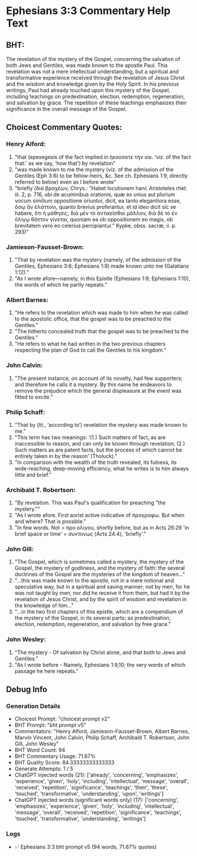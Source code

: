 # Ephesians 3:3 Commentary Help Text

## BHT:
The revelation of the mystery of the Gospel, concerning the salvation of both Jews and Gentiles, was made known to the apostle Paul. This revelation was not a mere intellectual understanding, but a spiritual and transformative experience received through the revelation of Jesus Christ and the wisdom and knowledge given by the Holy Spirit. In his previous writings, Paul had already touched upon this mystery of the Gospel, including teachings on predestination, election, redemption, regeneration, and salvation by grace. The repetition of these teachings emphasizes their significance in the overall message of the Gospel.

## Choicest Commentary Quotes:
### Henry Alford:
1. "that (epexegesis of the fact implied in ἠκούσατε τὴν οἰκ. ‘viz. of the fact that:’ as we say, ‘how that’) by revelation"
2. "was made known to me the mystery (viz. of the admission of the Gentiles (Eph 3:6) to be fellow-heirs, &c. See ch. Ephesians 1:9, directly referred to below) even as I before wrote"
3. "briefly (διὰ βραχέων, Chrys.: “Habet locutionem hanc Aristoteles rhet. iii. 2, p. 716, ubi de acuminibus orationis, quæ ex unius aut plurium vocum similium oppositione oriuntur, dicit, ea tanto elegantiora esse, ὅσῳ ἂν ἐλάττονι, quanto brevius proferantur, et id ideo dicit sic se habere, ὅτι ἡ μάθησις, διὰ μὲν τὸ ἀντικεῖσθαι μᾶλλον, διὰ δὲ τὸ ἐν ὀλίγῳ θᾶττον γίνεται, quoniam ea ob oppositionem eo magis, ob brevitatem vero eo celerius percipiantur.” Kypke, obss. sacræ, ii. p. 293)"

### Jamieson-Fausset-Brown:
1. "That by revelation was the mystery (namely, of the admission of the Gentiles, Ephesians 3:6; Ephesians 1:9) made known unto me (Galatians 1:12)."
2. "As I wrote afore—namely, in this Epistle (Ephesians 1:9; Ephesians 1:10), the words of which he partly repeats."

### Albert Barnes:
1. "He refers to the revelation which was made to him when he was called to the apostolic office, that the gospel was to be preached to the Gentiles."
2. "The hitherto concealed truth that the gospel was to be preached to the Gentiles."
3. "He refers to what he had written in the two previous chapters respecting the plan of God to call the Gentiles to his kingdom."

### John Calvin:
1. "The present instance, on account of its novelty, had few supporters; and therefore he calls it a mystery. By this name he endeavors to remove the prejudice which the general displeasure at the event was fitted to excite."

### Philip Schaff:
1. "That by (lit., ‘according to’) revelation the mystery was made known to me." 
2. "This term has two meanings: ‘(1.) Such matters of fact, as are inaccessible to reason, and can only be known through revelation; (2.) Such matters as are patent facts, but the process of which cannot be entirely taken in by the reason’ (Tholuck)."
3. "In comparison with the wealth of the truth revealed, its fulness, its wide-reaching, deep-moving efficiency, what he writes is to him always little and brief."

### Archibald T. Robertson:
1. "By revelation. This was Paul's qualification for preaching "the mystery.""
2. "As I wrote afore. First aorist active indicative of προγραφω. But when and where? That is possible."
3. "In few words. Not = προ ολιγου, shortly before, but as in Acts 26:28 'in brief space or time' = συντονως (Acts 24:4), 'briefly'."

### John Gill:
1. "The Gospel, which is sometimes called a mystery, the mystery of the Gospel, the mystery of godliness, and the mystery of faith: the several doctrines of the Gospel are the mysteries of the kingdom of heaven..." 
2. "...this was made known to the apostle, not in a mere notional and speculative way, but in a spiritual and saving manner; not by men, for he was not taught by men, nor did he receive it from them, but had it by the revelation of Jesus Christ, and by the spirit of wisdom and revelation in the knowledge of him..."
3. "...in the two first chapters of this epistle, which are a compendium of the mystery of the Gospel, in its several parts; as predestination, election, redemption, regeneration, and salvation by free grace."

### John Wesley:
1. "The mystery - Of salvation by Christ alone, and that both to Jews and Gentiles."
2. "As I wrote before - Namely, Ephesians 1:9,10; the very words of which passage he here repeats."


## Debug Info
### Generation Details
- Choicest Prompt: "choicest prompt v2"
- BHT Prompt: "bht prompt v5"
- Commentators: "Henry Alford, Jamieson-Fausset-Brown, Albert Barnes, Marvin Vincent, John Calvin, Philip Schaff, Archibald T. Robertson, John Gill, John Wesley"
- BHT Word Count: 94
- BHT Commentary Usage: 71.67%
- BHT Quality Score: 84.33333333333333
- Generate Attempts: 1 / 5
- ChatGPT injected words (21):
	['already', 'concerning', 'emphasizes', 'experience', 'given', 'holy', 'including', 'intellectual', 'message', 'overall', 'received', 'repetition', 'significance', 'teachings', 'their', 'these', 'touched', 'transformative', 'understanding', 'upon', 'writings']
- ChatGPT injected words (significant words only) (17):
	['concerning', 'emphasizes', 'experience', 'given', 'holy', 'including', 'intellectual', 'message', 'overall', 'received', 'repetition', 'significance', 'teachings', 'touched', 'transformative', 'understanding', 'writings']

### Logs
- ✅ Ephesians 3:3 bht prompt v5 (94 words, 71.67% quotes)